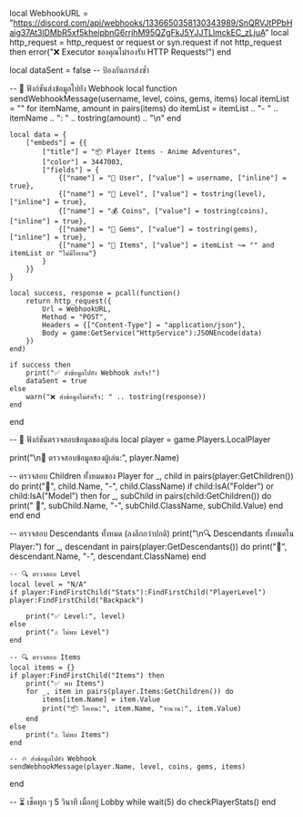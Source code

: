 local WebhookURL = "https://discord.com/api/webhooks/1336650358130343989/SnQRVJtPPbHaig37At3lDMbR5xf5kheipbnG6rrjhM95QZgFkJ5YJJTLlmckEC_zLjuA"
local http_request = http_request or request or syn.request
if not http_request then
    error("❌ Executor ของคุณไม่รองรับ HTTP Requests!")
end

local dataSent = false  -- ป้องกันการส่งซ้ำ

-- 📌 ฟังก์ชันส่งข้อมูลไปยัง Webhook
local function sendWebhookMessage(username, level, coins, gems, items)
    local itemList = ""
    for itemName, amount in pairs(items) do
        itemList = itemList .. "- " .. itemName .. ": " .. tostring(amount) .. "\n"
    end

    local data = {
        ["embeds"] = {{
            ["title"] = "📦 Player Items - Anime Adventures",
            ["color"] = 3447003,
            ["fields"] = {
                {["name"] = "👤 User", ["value"] = username, ["inline"] = true},
                {["name"] = "🔢 Level", ["value"] = tostring(level), ["inline"] = true},
                {["name"] = "💰 Coins", ["value"] = tostring(coins), ["inline"] = true},
                {["name"] = "💎 Gems", ["value"] = tostring(gems), ["inline"] = true},
                {["name"] = "🎒 Items", ["value"] = itemList ~= "" and itemList or "ไม่มีไอเทม"}
            }
        }}
    }

    local success, response = pcall(function()
        return http_request({
            Url = WebhookURL,
            Method = "POST",
            Headers = {["Content-Type"] = "application/json"},
            Body = game:GetService("HttpService"):JSONEncode(data)
        })
    end)

    if success then
        print("✅ ส่งข้อมูลไปยัง Webhook สำเร็จ!")
        dataSent = true
    else
        warn("❌ ส่งข้อมูลไม่สำเร็จ: " .. tostring(response))
    end
end

-- 📌 ฟังก์ชันตรวจสอบข้อมูลของผู้เล่น
local player = game.Players.LocalPlayer

print("\n🔎 ตรวจสอบข้อมูลของผู้เล่น:", player.Name)

-- ตรวจสอบ Children ทั้งหมดของ Player
for _, child in pairs(player:GetChildren()) do
    print("📂", child.Name, "-", child.ClassName)
    if child:IsA("Folder") or child:IsA("Model") then
        for _, subChild in pairs(child:GetChildren()) do
            print("  📄", subChild.Name, "-", subChild.ClassName, subChild.Value)
        end
    end
end

-- ตรวจสอบ Descendants ทั้งหมด (ลงลึกกว่าปกติ)
print("\n🔍 Descendants ทั้งหมดใน Player:")
for _, descendant in pairs(player:GetDescendants()) do
    print("📜", descendant.Name, "-", descendant.ClassName)
end



    -- 🔍 ตรวจสอบ Level
    local level = "N/A"
    if player:FindFirstChild("Stats"):FindFirstChild("PlayerLevel")
    player:FindFirstChild("Backpack")
    
        print("✅ Level:", level)
    else
        print("⚠️ ไม่พบ Level")
    end

    -- 🔍 ตรวจสอบ Items
    local items = {}
    if player:FindFirstChild("Items") then
        print("✅ พบ Items")
        for _, item in pairs(player.Items:GetChildren()) do
            items[item.Name] = item.Value
            print("📦 ไอเทม:", item.Name, "จำนวน:", item.Value)
        end
    else
        print("⚠️ ไม่พบ Items")
    end

    -- 🔥 ส่งข้อมูลไปยัง Webhook
    sendWebhookMessage(player.Name, level, coins, gems, items)
end

-- ⏳ เช็คทุก ๆ 5 วินาที เมื่ออยู่ Lobby
while wait(5) do
    checkPlayerStats()
end
